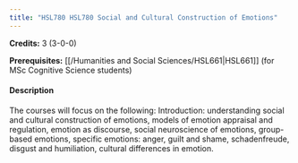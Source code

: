 ```yaml
---
title: "HSL780 HSL780 Social and Cultural Construction of Emotions"
---
```

**Credits:** 3 (3-0-0)

**Prerequisites:** [[/Humanities and Social Sciences/HSL661|HSL661]] (for MSc Cognitive Science students)

#### Description
The courses will focus on the following: Introduction: understanding social and cultural construction of emotions, models of emotion appraisal and regulation, emotion as discourse, social neuroscience of emotions, group-based emotions, specific emotions: anger, guilt and shame, schadenfreude, disgust and humiliation, cultural differences in emotion.